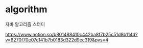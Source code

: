 # algorithm
자바 알고리즘 스터디


https://www.notion.so/b801488410c442ba8f7b25c51d8b114d?v=6270f70e07e141b7b0183d322d9ec319&pvs=4
